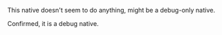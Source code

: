 This native doesn't seem to do anything, might be a debug-only native.

Confirmed, it is a debug native.